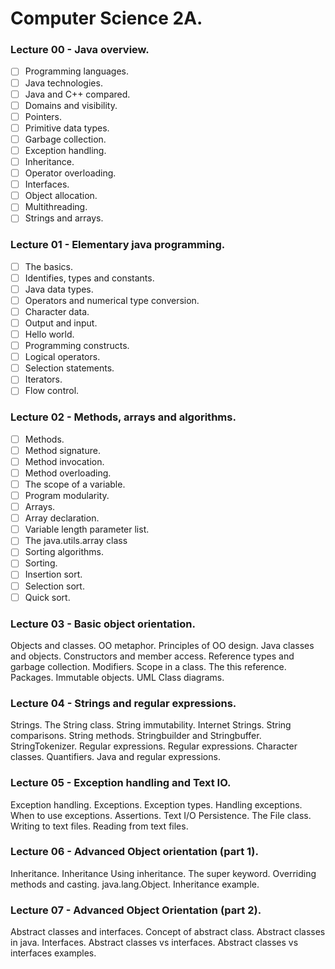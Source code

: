 # Computer Science 2A.

### Lecture 00 - Java overview.

* [ ] Programming languages.
* [ ] Java technologies.
* [ ] Java and C++ compared.
* [ ] Domains and visibility.
* [ ] Pointers.
* [ ] Primitive data types.
* [ ] Garbage collection.
* [ ] Exception handling.
* [ ] Inheritance.
* [ ] Operator overloading.
* [ ] Interfaces.
* [ ] Object allocation.
* [ ] Multithreading.
* [ ] Strings and arrays.

### Lecture 01 - Elementary java programming.

* [ ] The basics.
* [ ] Identifies, types and constants.
* [ ] Java data types.
* [ ] Operators and numerical type conversion.
* [ ] Character data.
* [ ] Output and input.
* [ ] Hello world.
* [ ] Programming constructs.
* [ ] Logical operators.
* [ ] Selection statements.
* [ ] Iterators.
* [ ] Flow control.

### Lecture 02 - Methods, arrays and algorithms.

* [ ] Methods.
* [ ] Method signature.
* [ ] Method invocation.
* [ ] Method overloading.
* [ ] The scope of a variable.
* [ ] Program modularity.
* [ ] Arrays.
* [ ] Array declaration.
* [ ] Variable length parameter list.
* [ ] The java.utils.array class
* [ ] Sorting algorithms.
* [ ] Sorting.
* [ ] Insertion sort.
* [ ] Selection sort.
* [ ] Quick sort.

### Lecture 03 - Basic object orientation.

Objects and classes.
OO metaphor.
Principles of OO design.
Java classes and objects.
Constructors and member access.
Reference types and garbage collection.
Modifiers.
Scope in a class.
The this reference.
Packages.
Immutable objects.
UML Class diagrams.

### Lecture 04 - Strings and regular expressions.

Strings.
The String class.
String immutability.
Internet Strings.
String comparisons.
String methods.
Stringbuilder and Stringbuffer.
StringTokenizer.
Regular expressions.
Regular expressions.
Character classes.
Quantifiers.
Java and regular expressions.

### Lecture 05 - Exception handling and Text IO.

Exception handling.
Exceptions.
Exception types.
Handling exceptions.
When to use exceptions.
Assertions.
Text I/O
Persistence.
The File class.
Writing to text files.
Reading from text files.

### Lecture 06 - Advanced Object orientation (part 1).

Inheritance.
Inheritance 
Using inheritance.
The super keyword.
Overriding methods and casting.
java.lang.Object.
Inheritance example.

### Lecture 07 - Advanced Object Orientation (part 2).

Abstract classes and interfaces.
Concept of abstract class.
Abstract classes in java.
Interfaces.
Abstract classes vs interfaces.
Abstract classes vs interfaces examples.
